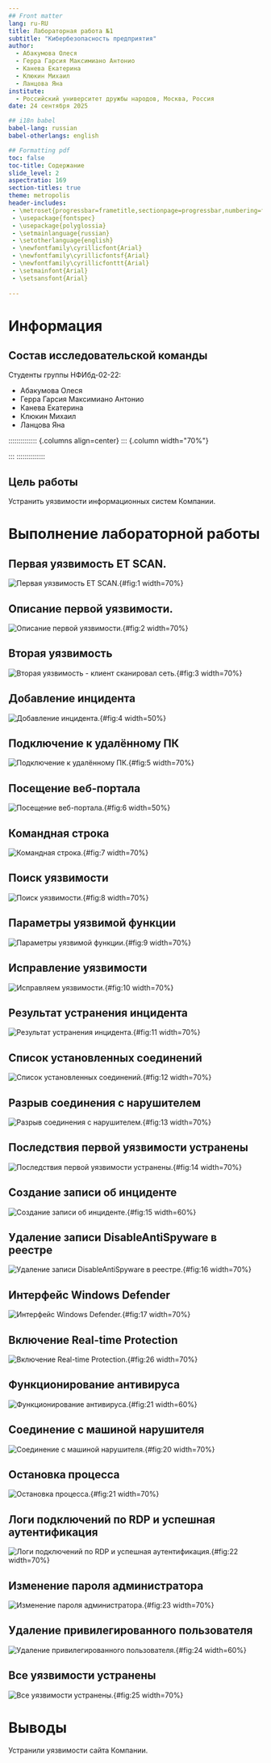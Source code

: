 ```yaml
---
## Front matter
lang: ru-RU
title: Лабораторная работа №1
subtitle: "Кибербезопасность предприятия"
author:
  - Абакумова Олеся
  - Герра Гарсия Максимиано Антонио
  - Канева Екатерина
  - Клюкин Михаил
  - Ланцова Яна
institute:
  - Российский университет дружбы народов, Москва, Россия
date: 24 сентября 2025

## i18n babel
babel-lang: russian
babel-otherlangs: english

## Formatting pdf
toc: false
toc-title: Содержание
slide_level: 2
aspectratio: 169
section-titles: true
theme: metropolis
header-includes:
 - \metroset{progressbar=frametitle,sectionpage=progressbar,numbering=fraction}
 - \usepackage{fontspec}
 - \usepackage{polyglossia}
 - \setmainlanguage{russian}
 - \setotherlanguage{english}
 - \newfontfamily\cyrillicfont{Arial}
 - \newfontfamily\cyrillicfontsf{Arial}
 - \newfontfamily\cyrillicfonttt{Arial}
 - \setmainfont{Arial}
 - \setsansfont{Arial}
 
---
```


# Информация

## Состав исследовательской команды

Студенты группы НФИбд-02-22:

  - Абакумова Олеся
  - Герра Гарсия Максимиано Антонио
  - Канева Екатерина
  - Клюкин Михаил
  - Ланцова Яна


:::::::::::::: {.columns align=center}
::: {.column width="70%"}

:::
::::::::::::::

## Цель работы

Устранить уязвимости информационных систем Компании.

# Выполнение лабораторной работы

## Первая уязвимость ET SCAN. 

![Первая уязвимость ET SCAN.](image/1.png){#fig:1 width=70%}

## Описание первой уязвимости. 

![Описание первой уязвимости.](image/2.png){#fig:2 width=70%}

## Вторая уязвимость 

![Вторая уязвимость - клиент сканировал сеть.](image/3.png){#fig:3 width=70%}

## Добавление инцидента 

![Добавление инцидента.](image/4.png){#fig:4 width=50%}

## Подключение к удалённому ПК

![Подключение к удалённому ПК.](image/5.png){#fig:5 width=70%}

## Посещение веб-портала

![Посещение веб-портала.](image/6.png){#fig:6 width=50%}

## Командная строка

![Командная строка.](image/7.png){#fig:7 width=70%}

## Поиск уязвимости 

![Поиск уязвимости.](image/8.png){#fig:8 width=70%}

## Параметры уязвимой функции

![Параметры уязвимой функции.](image/9.png){#fig:9 width=70%}

## Исправление уязвимости 

![Исправляем уязвимости.](image/10.png){#fig:10 width=70%}

## Результат устранения инцидента

![Результат устранения инцидента.](image/11.png){#fig:11 width=70%}

## Список установленных соединений 

![Список установленных соединений.](image/12.png){#fig:12 width=70%}

## Разрыв соединения с нарушителем 

![Разрыв соединения с нарушителем.](image/13.png){#fig:13 width=70%}

## Последствия первой уязвимости устранены 

![Последствия первой уязвимости устранены.](image/14.png){#fig:14 width=70%}

## Создание записи об инциденте 

![Создание записи об инциденте.](image/15.png){#fig:15 width=60%}

## Удаление записи DisableAntiSpyware в реестре 

![Удаление записи DisableAntiSpyware в реестре.](image/16.png){#fig:16 width=70%}

## Интерфейс Windows Defender 

![Интерфейс Windows Defender.](image/17.png){#fig:17 width=70%}

## Включение Real-time Protection 

![Включение Real-time Protection.](image/18.png){#fig:26 width=70%}

## Функционирование антивируса

![Функционирование антивируса.](image/19.png){#fig:21 width=60%}

## Соединение с машиной нарушителя 

![Соединение с машиной нарушителя.](image/20.png){#fig:20 width=70%}

## Остановка процесса 

![Остановка процесса.](image/21.png){#fig:21 width=70%}

## Логи подключений по RDP и успешная аутентификация 

![Логи подключений по RDP и успешная аутентификация.](image/22.png){#fig:22 width=70%}

## Изменение пароля администратора 

![Изменение пароля администратора.](image/23.png){#fig:23 width=70%}

## Удаление привилегированного пользователя 

![Удаление привилегированного пользователя.](image/24.png){#fig:24 width=60%}

## Все уязвимости устранены 

![Все уязвимости устранены.](image/25.png){#fig:25 width=70%}

# Выводы

Устранили уязвимости сайта Компании.

